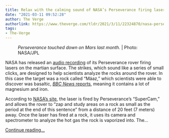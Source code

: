 ```yaml
---
title: Relax with the calming sound of NASA’s Perseverance firing lasers on Mars
date: "2021-03-11 09:52:28"
author: The Verge
authorlink: https://www.theverge.com/tldr/2021/3/11/22324870/nasa-perseverance-supercam-laser-strike-audio-recording-micrphone
tags:
- The-Verge
---
```

<figure>
      <img alt="" src="https://cdn.vox-cdn.com/thumbor/DJBfxTP_foO_1YZLik6YhqiuFks=/0x86:2048x1451/1310x873/cdn.vox-cdn.com/uploads/chorus_image/image/68947277/Eum6fRMVIAENjK1.0.jpeg" />
        <figcaption><em>Perseverance touched down on Mars last month.</em> | Photo: NASA/JPL</figcaption>
    </figure>

  <p id="UHic9y">NASA has released an <a href="https://go.redirectingat.com?id=66960X1514734&amp;xs=1&amp;url=https%3A%2F%2Fsoundcloud.com%2Fnasa%2Fperseverance-mars-supercam-laser-impacts-on-rock-target%2Fs-5xUEkUbSPpW&amp;referrer=theverge.com&amp;sref=https%3A%2F%2Fwww.theverge.com%2Ftldr%2F2021%2F3%2F11%2F22324870%2Fnasa-perseverance-supercam-laser-strike-audio-recording-micrphone" rel="sponsored nofollow noopener" target="_blank">audio recording</a> of its Perseverance rover firing lasers on the martian surface. The strikes, which sound like a series of small clicks, are designed to help scientists analyze the rocks around the rover. In this case the target was a rock called “Máaz,” which scientists were able to discover was basaltic, <a href="https://www.bbc.co.uk/news/science-environment-56354383"><em>BBC News</em> reports</a>, meaning it contains a lot of magnesium and iron.</p>
<p id="SfDRdh">According to <a href="https://mars.nasa.gov/mars2020/spacecraft/rover/microphones/">NASA’s site</a>, the laser is fired by Perseverance’s “SuperCam,” and allows the rover to “zap and study areas on a rock as small as the period at the end of this sentence” from a distance of 20 feet (7 meters) away. Once the laser has fired at a rock, it uses its camera and spectrometer to analyze the hot gas the rock is vaporized into. The...</p>
  <p>
    <a href="https://www.theverge.com/tldr/2021/3/11/22324870/nasa-perseverance-supercam-laser-strike-audio-recording-micrphone">Continue reading&hellip;</a>
  </p>